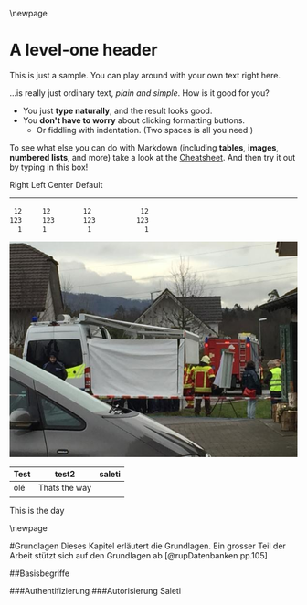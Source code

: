 \newpage
# A level-one header

This is just a sample. You can play around with your own text right here.



...is really just ordinary text, *plain and simple*. How is it good for you?

- You just **type naturally**, and the result looks good.
- You **don't have to worry** about clicking formatting buttons.
  - Or fiddling with indentation. (Two spaces is all you need.)

To see what else you can do with Markdown (including **tables**, **images**, **numbered lists**, and more) take a look at the [Cheatsheet][1]. And then try it out by typing in this box!

[1]: https://github.com/adam-p/markdown-here/wiki/Markdown-Here-Cheatsheet

  Right     Left     Center     Default
-------     ------ ----------   -------
     12     12        12            12
    123     123       123          123
      1     1          1             1


![This is the caption](images/image.jpg)

Test  |test2   | saleti
--|---|--
olé  | Thats the way   |  
  |   |  

This is the day

\newpage

#Grundlagen
Dieses Kapitel erläutert die Grundlagen. Ein grosser Teil der Arbeit stützt sich auf den Grundlagen ab [@rupDatenbanken pp.105]

##Basisbegriffe

###Authentifizierung
###Autorisierung
Saleti


